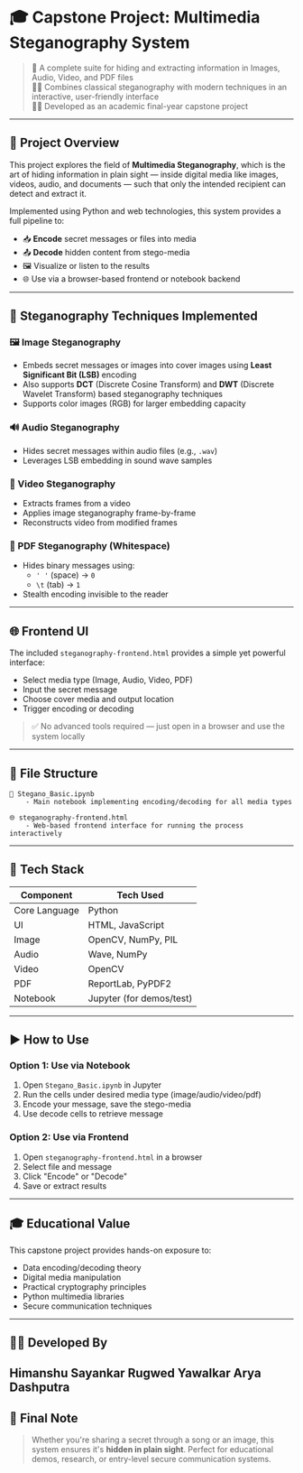 
# 🎓 Capstone Project: Multimedia Steganography System

> 🧠 A complete suite for hiding and extracting information in Images, Audio, Video, and PDF files  
> 🕵️‍♂️ Combines classical steganography with modern techniques in an interactive, user-friendly interface  
> 👨‍💻 Developed as an academic final-year capstone project

---

## 🧩 Project Overview

This project explores the field of **Multimedia Steganography**, which is the art of hiding information in plain sight — inside digital media like images, videos, audio, and documents — such that only the intended recipient can detect and extract it.

Implemented using Python and web technologies, this system provides a full pipeline to:
- 📥 **Encode** secret messages or files into media
- 📤 **Decode** hidden content from stego-media
- 🖼️ Visualize or listen to the results
- 🌐 Use via a browser-based frontend or notebook backend

---

## 🎯 Steganography Techniques Implemented

### 🖼️ Image Steganography
- Embeds secret messages or images into cover images using **Least Significant Bit (LSB)** encoding
- Also supports **DCT** (Discrete Cosine Transform) and **DWT** (Discrete Wavelet Transform) based steganography techniques
- Supports color images (RGB) for larger embedding capacity

### 🔊 Audio Steganography
- Hides secret messages within audio files (e.g., `.wav`)
- Leverages LSB embedding in sound wave samples

### 🎥 Video Steganography
- Extracts frames from a video
- Applies image steganography frame-by-frame
- Reconstructs video from modified frames

### 📄 PDF Steganography (Whitespace)
- Hides binary messages using:
  - `' '` (space) → `0`
  - `\t` (tab) → `1`
- Stealth encoding invisible to the reader

---

## 🌐 Frontend UI

The included `steganography-frontend.html` provides a simple yet powerful interface:
- Select media type (Image, Audio, Video, PDF)
- Input the secret message
- Choose cover media and output location
- Trigger encoding or decoding

> ✅ No advanced tools required — just open in a browser and use the system locally

---

## 📁 File Structure

```
📄 Stegano_Basic.ipynb
    - Main notebook implementing encoding/decoding for all media types

🌐 steganography-frontend.html
    - Web-based frontend interface for running the process interactively
```

---

## 🔧 Tech Stack

| Component     | Tech Used                |
|---------------|--------------------------|
| Core Language | Python                   |
| UI            | HTML, JavaScript         |
| Image         | OpenCV, NumPy, PIL       |
| Audio         | Wave, NumPy              |
| Video         | OpenCV                   |
| PDF           | ReportLab, PyPDF2        |
| Notebook      | Jupyter (for demos/test) |

---

## ▶️ How to Use

### Option 1: Use via Notebook

1. Open `Stegano_Basic.ipynb` in Jupyter
2. Run the cells under desired media type (image/audio/video/pdf)
3. Encode your message, save the stego-media
4. Use decode cells to retrieve message

### Option 2: Use via Frontend

1. Open `steganography-frontend.html` in a browser
2. Select file and message
3. Click "Encode" or "Decode"
4. Save or extract results

---

## 🎓 Educational Value

This capstone project provides hands-on exposure to:
- Data encoding/decoding theory
- Digital media manipulation
- Practical cryptography principles
- Python multimedia libraries
- Secure communication techniques

---

## 👨‍🎓 Developed By

**Himanshu Sayankar**  **Rugwed Yawalkar**  **Arya Dashputra**
---


## 🏁 Final Note

> Whether you're sharing a secret through a song or an image, this system ensures it's **hidden in plain sight**. Perfect for educational demos, research, or entry-level secure communication systems.

